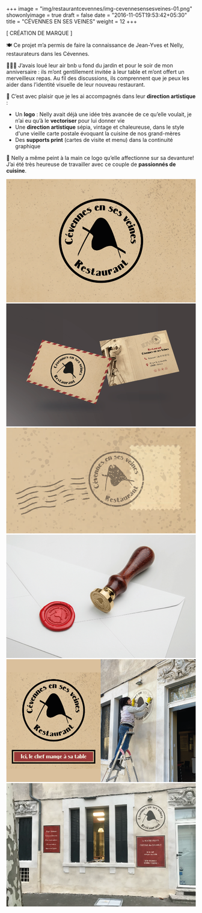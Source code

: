 +++
image = "img/restaurantcevennes/img-cevennesensesveines-01.png"
showonlyimage = true
draft = false
date = "2016-11-05T19:53:42+05:30"
title = "CÉVENNES EN SES VEINES"
weight = 12
+++

[ CRÉATION DE MARQUE ]
<!--more-->

🍽️  Ce projet m’a permis de faire la connaissance de Jean-Yves et Nelly, restaurateurs dans les Cévennes.

👩🏻‍🍳 J’avais loué leur air bnb u fond du jardin et pour le soir de mon anniversaire : ils m’ont gentillement invitée à leur table et m’ont offert un merveilleux repas. Au fil des discussions, ils comprennent que je peux les aider dans l’identité visuelle de leur nouveau restaurant.

📌 C’est avec plaisir que je les ai accompagnés dans leur **direction artistique** :
- Un **logo** : Nelly avait déjà une idée très avancée de ce qu’elle voulait, je n’ai eu qu’à le **vectoriser** pour lui donner vie
- Une  **direction artistique** sépia, vintage et chaleureuse, dans le style d'une vieille carte postale évoquant la cuisine de nos grand-mères
- Des **supports print** (cartes de visite et menu) dans la continuité graphique

👀 Nelly a même peint à la main ce logo qu’elle affectionne sur sa devanture! J’ai été très heureuse de travailler avec ce couple de **passionnés de cuisine**.

![This is me][1]
![This is me][2]
![This is me][3]
![This is me][4]
![This is me][6]
![This is me][5]

[1]: /img/restaurantcevennes/img-cevennesensesveines-01.png
[2]: /img/restaurantcevennes/img-cevennesensesveines-02.png
[3]: /img/restaurantcevennes/img-cevennesensesveines-03.png
[4]: /img/restaurantcevennes/img-cevennesensesveines-04.png
[5]: /img/restaurantcevennes/img-cevennesensesveines-05.png
[6]: /img/restaurantcevennes/img-cevennesensesveines-06.png

